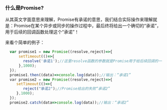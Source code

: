 ### 什么是Promise?

从其英文字面意思来理解，Promise有承诺的意思，我们结合实际操作来理解就是：Promise在某个异步或同步的操作过程中，最后终将给出一个确切的“承诺”，用于后续的回调函数处理这个“承诺”！

来看个简单的例子：

```javascript
  var promise1 = new Promise((resolve,reject)=>{
      setTimeout(()=>{
        resolve('承诺1');//这里resolve函数的参数就是Promise用于给后续回调的一个“承诺”，且这个“承诺”是Promise给出的成功“承诺”
      },1000);
  });
  promise1.then((data)=>console.log(data));//输出：“承诺1”
  var promise2 = new Promise((resolve,reject)=>{
     setTimeout(()=>{
        reject("承诺2");//Promise给出的失败“承诺2”
     },1000);  
  });
  promise2.catch(data=>console.log(data));//输出：“承诺2”
```
